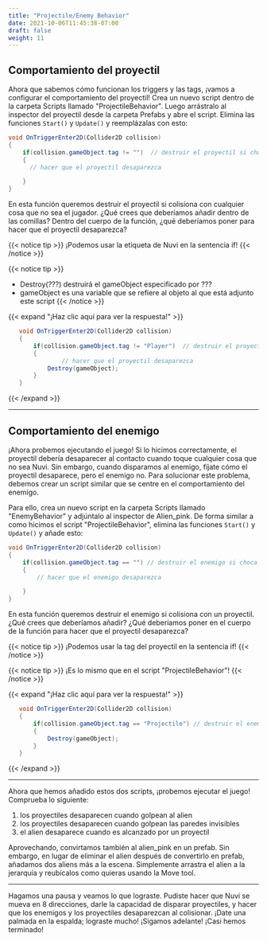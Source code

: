 ```yaml
---
title: "Projectile/Enemy Behavior"
date: 2021-10-06T11:45:38-07:00
draft: false
weight: 11
---
```


## Comportamiento del proyectil

Ahora que sabemos cómo funcionan los triggers y las tags, ¡vamos a configurar el comportamiento del proyectil! Crea un nuevo script dentro de la carpeta Scripts llamado "ProjectileBehavior". Luego arrástralo al inspector del proyectil desde la carpeta Prefabs y abre el script. Elimina las funciones `Start()` y `Update()` y reemplázalas con esto:

```csharp
void OnTriggerEnter2D(Collider2D collision)
{
    if(collision.gameObject.tag != "")  // destruir el proyectil si choca con cualquier cosa que no sea el jugador
    {
      // hacer que el proyectil desaparezca

    }
}
```

En esta función queremos destruir el proyectil si colisiona con cualquier cosa que no sea el jugador. ¿Qué crees que deberíamos añadir dentro de las comillas? Dentro del cuerpo de la función, ¿qué deberíamos poner para hacer que el proyectil desaparezca?

{{< notice tip >}}
¡Podemos usar la etiqueta de Nuvi en la sentencia if!
{{< /notice >}}

{{< notice tip >}}
- Destroy(???) destruirá el gameObject especificado por ???
- gameObject es una variable que se refiere al objeto al que está adjunto este script
{{< /notice >}}

{{< expand "¡Haz clic aquí para ver la respuesta!" >}}
```csharp
   void OnTriggerEnter2D(Collider2D collision)
   {
       if(collision.gameObject.tag != "Player")  // destruir el proyectil si choca con cualquier cosa que no sea el jugador
       {
		       // hacer que el proyectil desaparezca
           Destroy(gameObject);
       }
   }
```
{{< /expand >}}

---

## Comportamiento del enemigo

¡Ahora probemos ejecutando el juego! Si lo hicimos correctamente, el proyectil debería desaparecer al contacto cuando toque cualquier cosa que no sea Nuvi. Sin embargo, cuando disparamos al enemigo, fíjate cómo el proyectil desaparece, pero el enemigo no. Para solucionar este problema, debemos crear un script similar que se centre en el comportamiento del enemigo.

Para ello, crea un nuevo script en la carpeta Scripts llamado "EnemyBehavior" y adjúntalo al inspector de Alien_pink. De forma similar a como hicimos el script "ProjectileBehavior", elimina las funciones `Start()` y `Update()` y añade esto:

```csharp
void OnTriggerEnter2D(Collider2D collision)
{
    if(collision.gameObject.tag == "") // destruir el enemigo si choca con un proyectil
    {
        // hacer que el enemigo desaparezca

    }
}
```

En esta función queremos destruir el enemigo si colisiona con un proyectil. ¿Qué crees que deberíamos añadir? ¿Qué deberíamos poner en el cuerpo de la función para hacer que el proyectil desaparezca?

{{< notice tip >}}
¡Podemos usar la tag del proyectil en la sentencia if!
{{< /notice >}}

{{< notice tip >}}
¡Es lo mismo que en el script "ProjectileBehavior"!
{{< /notice >}}

{{< expand "¡Haz clic aquí para ver la respuesta!" >}}
```csharp
   void OnTriggerEnter2D(Collider2D collision)
   {
       if(collision.gameObject.tag == "Projectile") // destruir el enemigo si choca con un proyectil
       {
           Destroy(gameObject);
       }
   }
```
{{< /expand >}}

---

Ahora que hemos añadido estos dos scripts, ¡probemos ejecutar el juego! Comprueba lo siguiente:
1. los proyectiles desaparecen cuando golpean al alien
2. los proyectiles desaparecen cuando golpean las paredes invisibles
3. el alien desaparece cuando es alcanzado por un proyectil

Aprovechando, convirtamos también al alien_pink en un prefab. Sin embargo, en lugar de eliminar el alien después de convertirlo en prefab, añadamos dos aliens más a la escena. Simplemente arrastra el alien a la jerarquía y reubícalos como quieras usando la Move tool.

---

Hagamos una pausa y veamos lo que lograste. Pudiste hacer que Nuvi se mueva en 8 direcciones, darle la capacidad de disparar proyectiles, y hacer que los enemigos y los proyectiles desaparezcan al colisionar. ¡Date una palmada en la espalda; lograste mucho! ¡Sigamos adelante! ¡Casi hemos terminado!
